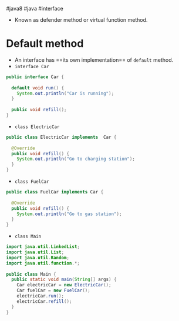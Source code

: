 #java8 #java #interface 

- Known as defender method or virtual function method.
# Default method
- An interface has ==its own implementation== of `default` method.
- `interface Car`
```Java
public interface Car {  
  
  default void run() {  
    System.out.println("Car is running");  
  }  
  
  public void refill();  
}
```
- `class ElectricCar`
```Java
public class ElectricCar implements  Car {  
  
  @Override  
  public void refill() {  
    System.out.println("Go to charging station");  
  }  
}
```
- `class FuelCar`
```Java
public class FuelCar implements Car {  
  
  @Override  
  public void refill() {  
    System.out.println("Go to gas station");  
  }  
}
```
- `class Main`
```Java
import java.util.LinkedList;  
import java.util.List;  
import java.util.Random;  
import java.util.function.*;  
  
public class Main {  
  public static void main(String[] args) {  
    Car electricCar = new ElectricCar();  
    Car fuelCar = new FuelCar();  
    electricCar.run();
    electricCar.refill();  
  }  
}
```


